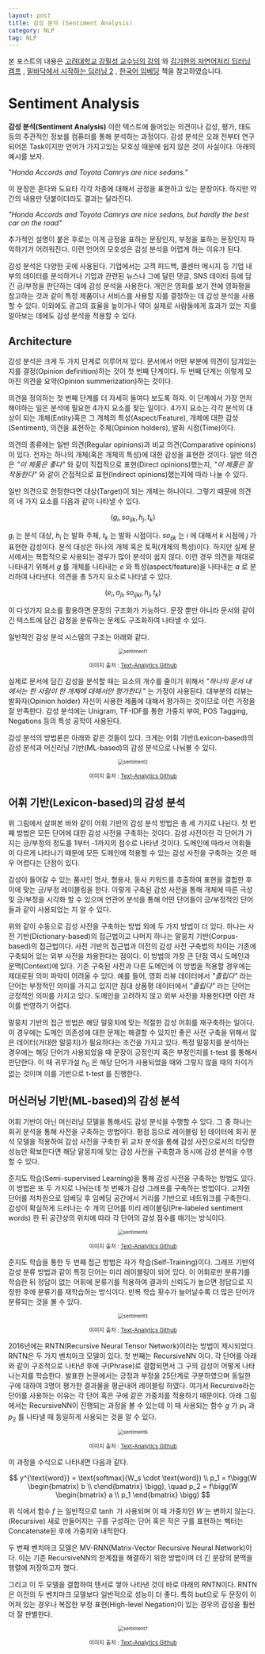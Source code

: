 ```yaml
---
layout: post
title: 감성 분석 (Sentiment Analysis)
category: NLP
tag: NLP
---
```




본 포스트의 내용은 [고려대학교 강필성 교수님의 강의](https://www.youtube.com/watch?v=pXCHYq6PXto&list=PLetSlH8YjIfVzHuSXtG4jAC2zbEAErXWm) 와 [김기현의 자연어처리 딥러닝 캠프](http://www.yes24.com/Product/Goods/74802622) , [밑바닥에서 시작하는 딥러닝 2](http://www.yes24.com/Product/Goods/72173703) , [한국어 임베딩](http://m.yes24.com/goods/detail/78569687) 책을 참고하였습니다.



# Sentiment Analysis

**감성 분석(Sentiment Analysis)** 이란 텍스트에 들어있는 의견이나 감성, 평가, 태도 등의 주관적인 정보를 컴퓨터를 통해 분석하는 과정이다. 감성 분석은 오래 전부터 연구되어온 Task이지만 언어가 가지고있는 모호성 때문에 쉽지 않은 것이 사실이다. 아래의 예시를 보자.

*"Honda Accords and Toyota Camrys are nice sedans."*

이 문장은 혼다와 도요타 각각 차종에 대해서 긍정을 표현하고 있는 문장이다. 하지만 약간의 내용만 덧붙이더라도 결과는 달라진다.

*"Honda Accords and Toyota Camrys are nice sedans, but hardly the best car on the road"*

추가적인 설명이 붙은 후로는 이게 긍정을 표하는 문장인지, 부정을 표하는 문장인지 파악하기가 어려워진다. 이런 언어의 모호성은 감성 분석을 어렵게 하는 이유가 된다.

감성 분석은 다양한 곳에 사용된다. 기업에서는 고객 피드백, 콜센터 메시지 등 기업 내부의 데이터를 분석하거나 기업과 관련된 뉴스나 그에 달린 댓글, SNS 데이터 등에 담긴 긍/부정을 판단하는 데에 감성 분석을 사용한다. 개인은 영화를 보기 전에 영화평을 참고하는 것과 같이 특정 제품이나 서비스를 사용할 지를 결정하는 데 감성 분석을 사용할 수 있다. 이외에도 광고의 효율을 높이거나 약이 실제로 사람들에게 효과가 있는 지를 알아보는 데에도 감성 분석을 적용할 수 있다.



## Architecture

감성 분석은 크게 두 가지 단계로 이루어져 있다. 문서에서 어떤 부분에 의견이 담겨있는 지를 결정(Opinion definition)하는 것이 첫 번째 단계이다. 두 번째 단계는 이렇게 모아진 의견을 요약(Opinion summerization)하는 것이다.

의견을 정의하는 첫 번째 단계를 더 자세히 들여다 보도록 하자. 이 단계에서 가장 먼저 해야하는 일은 분석에 필요한 4가지 요소를 찾는 일이다. 4가지 요소는 각각 분석의 대상이 되는 개체(Entity)혹은 그 개체의 특성(Aspect/Feature), 개체에 대한 감성(Sentiment), 의견을 표현하는 주체(Opinion holders), 발화 시점(Time)이다.

의견의 종류에는 일반 의견(Regular opinions)과 비교 의견(Comparative opinions)이 있다. 전자는 하나의 개체(혹은 개체의 특성)에 대한 감성을 표현한 것이다. 일반 의견은  *"이 제품은 좋다"* 와 같이 직접적으로 표현(Direct opinions)했는지, *"이 제품은 잘 작동한다"* 와 같이 간접적으로 표현(Indirect opinions)했는지에 따라 나눌 수 있다.

일반 의견으로 한정한다면 대상(Target)이 되는 개체는 하나이다. 그렇기 때문에 의견의 네 가지 요소를 다음과 같이 나타낼 수 있다.


$$
(g_i, so_{ijk}, h_j, t_k)
$$


$g_i$ 는 분석 대상, $h_i$ 는 발화 주체, $t_k$ 는 발화 시점이다. $so_{ijk}$ 는 $i$ 에 대해서 $k$ 시점에 $j$ 가 표현한 감성이다. 분석 대상은 하나의 개체 혹은 토픽(개체의 특성)이다. 하지만 실제 문서에서는 복합적으로 사용되는 경우가 많아 분석이 쉽지 않다. 이런 경우 의견을 제대로 나타내기 위해서 $g$ 를 개체를 나타내는 $e$ 와 특성(aspect/feature)을 나타내는 $a$ 로 분리하여 나타낸다. 의견을 총 5가지 요소로 나타낼 수 있다. 


$$
(e_i, a_{jl}, so_{ijkl}, h_j, t_k)
$$


이 다섯가지 요소를 활용하면 문장의 구조화가 가능하다. 문장 뿐만 아니라 문서와 같이 긴 텍스트에 담긴 감정을 분류하는 문제도 구조화하여 나타낼 수 있다.

일반적인 감성 분석 시스템의 구조는 아래와 같다.

<p align="center"><img src="https://user-images.githubusercontent.com/45377884/88989608-ff0ced80-d316-11ea-8e57-76a78d484386.png" alt="sentiment1" style="zoom:67%;" /></p>

<p align="center" style="font-size:80%">이미지 출처 : <a href="https://github.com/pilsung-kang/text-analytics">Text-Analytics Github</a></p>

실제로 문서에 담긴 감성을 분석할 때는 요소의 개수를 줄이기 위해서 *"하나의 문서 내에서는 한 사람이 한 개체에 대해서만 평가한다."* 는 가정이 사용된다. 대부분의 리뷰는 발화자(Opinion holder) 자신이 사용한 제품에 대해서 평가하는 것이므로 이런 가정을 잘 만족한다. 감성 분석에는 Unigram, TF-IDF를 통한 가중치 부여, POS Tagging, Negations 등의 특성 공학이 사용된다.

감성 분석의 방법론은 아래와 같은 것들이 있다. 크게는 어휘 기반(Lexicon-based)의 감성 분석과 머신러닝 기반(ML-based)의 감성 분석으로 나눠볼 수 있다.

<p align="center"><img src="https://user-images.githubusercontent.com/45377884/88989668-1cda5280-d317-11ea-8704-6c6555e171c1.png" alt="sentiment2" style="zoom:67%;" /></p>

<p align="center" style="font-size:80%">이미지 출처 : <a href="https://github.com/pilsung-kang/text-analytics">Text-Analytics Github</a></p>

## 어휘 기반(Lexicon-based)의 감성 분석

위 그림에서 살펴본 바와 같이 어휘 기반의 감성 분석 방법은 총 세 가지로 나뉜다. 첫 번째 방법은 모든 단어에 대한 감성 사전을 구축하는 것이다. 감성 사전이란 각 단어가 가지는 긍/부정의 정도를 1부터 -1까지의 점수로 나타낸 것이다. 도메인에 따라서 어휘들이 다르게 나타나기 때문에 모든 도메인에 적용할 수 있는 감성 사전을 구축하는 것은 매우 어렵다는 단점이 있다.

감성이 들어갈 수 있는 품사인 명사, 형용사, 동사 키워드를 추출하여 표현을 결합한 후 이에 맞는 긍/부정 레이블링을 한다. 이렇게 구축된 감성 사전을 통해 개체에 따른 극성 및 긍/부정을 시각화 할 수 있으며 연관어 분석을 통해 어떤 단어들이 긍/부정적인 단어들과 같이 사용되었는 지 알 수 있다.

위와 같이 수동으로 감성 사전을 구축하는 방법 외에 두 가지 방법이 더 있다. 하나는 사전 기반(Dictionary-based)의 접근법이고 나머지 하나는 말뭉치 기반(Corpus-based)의 접근법이다. 사전 기반의 접근법과 이전의 감성 사전 구축법의 차이는 기존에 구축되어 있는 외부 사전을 차용한다는 점이다. 이 방법의 가장 큰 단점 역시 도메인과 문맥(Context)에 있다. 기존 구축된 사전과 다른 도메인에 이 방법을 적용할 경우에는 제대로된 의미 파악이 어려울 수 있다. 예를 들어, 영화 리뷰 데이터에서 *"졸립다"* 라는 단어는 부정적인 의미를 가지고 있지만 침대 상품평 데이터에서 *"졸립다"* 라는 단어는 긍정적인 의미를 가지고 있다. 도메인을 고려하지 않고 외부 사전을 차용한다면 이런 차이를 반영하기 어렵다.

말뭉치 기반의 접근 방법은 해당 말뭉치에 맞는 적절한 감성 어휘를 재구축하는 일이다. 이 경우에는 도메인 의존성에 대한 문제는 해결할 수 있지만 좋은 사전 구축을 위해서 많은 데이터(거대한 말뭉치)가 필요하다는 조건을 가지고 있다. 특정 말뭉치를 분석하는 경우에는 해당 단어가 사용되었을 때 문장이 긍정인지 혹은 부정인지를 t-test 를 통해서 판단한다. 이 때 귀무가설 $h_0$ 은 해당 단어가 사용되었을 때와 그렇지 않을 때의 차이가 없는 것이며 이를 기반으로 t-test 를 진행한다. 



## 머신러닝 기반(ML-based)의 감성 분석

어휘 기반이 아닌 머신러닝 모델을 통해서도 감성 분석을 수행할 수 있다. 그 중 하나는 회귀 분석을 통해 사전을 구축하는 방법이다. 평점 등으로 레이블링 된 데이터에 회귀 분석 모델을 적용하여 감성 사전을 구축한 뒤 교차 분석을 통해 감성 사전으로서의 타당한 성능만 확보한다면 해당 말뭉치에 맞는 감성 사전을 구축함과 동시에 감성 분석을 수행할 수 있다.

준지도 학습(Semi-supervised Learning)을 통해 감성 사전을 구축하는 방법도 있다. 이 방법은 또 두 가지로 나뉘는데 첫 번째가 감성 그래프를 구축하는 방법이다. 고차원 단어를 저차원으로 임베딩 후 임베딩 공간에서 거리를 기반으로 네트워크를 구축한다. 감성이 확실하게 드러나는 수 개의 단어를 미리 레이블링(Pre-labeled sentiment words) 한 뒤 공간상의 위치에 따라 각 단어의 감성 점수를 매기는 방식이다.

<p align="center"><img src="https://user-images.githubusercontent.com/45377884/88989671-1e0b7f80-d317-11ea-8cba-1aefdcbac401.png" alt="sentiment4" style="zoom:67%;" /></p>

<p align="center" style="font-size:80%">이미지 출처 : <a href="https://github.com/pilsung-kang/text-analytics">Text-Analytics Github</a></p>

준지도 학습을 통한 두 번째 접근 방법은 자가 학습(Self-Training)이다. 그래프 기반의 감성 분류 방법과 같이 특정 단어는 미리 레이블링이 되어 있다. 이 어휘로만 분류기를 학습한 뒤 정답이 없는 어휘에 분류기를 적용하여 결과의 신뢰도가 높으면 정답으로 지정한 후에 분류기를 재학습하는 방식이다. 반복 학습 횟수가 늘어날수록 더 많은 단어가 분류되는 것을 볼 수 있다.

<p align="center"><img src="https://user-images.githubusercontent.com/45377884/88989672-1ea41600-d317-11ea-88fc-f9078c7a98ff.png" alt="sentiment5" style="zoom:67%;" /></p>

<p align="center" style="font-size:80%">이미지 출처 : <a href="https://github.com/pilsung-kang/text-analytics">Text-Analytics Github</a></p>

2016년에는 RNTN(Recursive Neural Tensor Network)이라는 방법이 제시되었다. RNTN은 두 가지 벤치마크 모델이 있다. 첫 번째는 RecursiveNN 이다. 각 단어를 아래와 같이 구조적으로 나타낸 후에 구(Phrase)로 결합되면서 그 구의 감성이 어떻게 나타나는지를 학습한다. 발표한 논문에서는 긍정과 부정을 25단계로 구분하였으며 동일한 구에 대하여 3명이 평가한 결과물을 평균내어 레이블링 하였다. 여기서 Recursive라는 단어를 사용하는 이유는 각 단어 혹은 구에 같은 가중치를 적용하기 때문이다. 아래 그림에서는 RecursiveNN이 진행되는 과정을 볼 수 있는데 이 때 사용되는 함수 $g$ 가 $p_1$ 과 $p_2$ 를 나타낼 때 동일하게 사용되는 것을 알 수 있다.

<p align="center"><img src="https://user-images.githubusercontent.com/45377884/88989674-1f3cac80-d317-11ea-9b46-23c1db503742.png" alt="sentiment6" style="zoom:67%;" /></p>

<p align="center" style="font-size:80%">이미지 출처 : <a href="https://github.com/pilsung-kang/text-analytics">Text-Analytics Github</a></p>

이 과정을 수식으로 나타내면 다음과 같다. 

$$
y^{\text{word}} = \text{softmax}(W_s \cdot \text{word}) \\
p_1 = f\bigg(W \begin{bmatrix} b \\ c\end{bmatrix} \bigg), \quad p_2 = f\bigg(W \begin{bmatrix} a \\ p_1 \end{bmatrix} \bigg)
$$


위 식에서 함수 $f$ 는 일반적으로 $\tanh$ 가 사용되며 이 때 가중치인 $W$ 는 변하지 않는다.(Recursive) 새로 만들어지는 구를 구성하는 단어 혹은 작은 구를 표현하는 벡터는 Concatenate된 후에 가중치와 내적한다. 

두 번째 벤치마크 모델은 MV-RNN(Matrix-Vector Recursive Neural Network)이다. 이는 기존 RecursiveNN의 한계점을 해결하기 위한 방법이며 더 긴 문장의 문맥을 행렬에 저장하고자 했다.

그리고 이 두 모델을 결합하여 텐서로 쌓아 나타낸 것이 바로 아래의 RNTN이다. RNTN은 이전의 두 벤치마크 모델보다 일반적으로 성능이 더 좋다. 특히 but으로 두 문장이 이어져 있는 경우나 복잡한 부정 표현(High-level Negation)이 있는 경우의 감성을 훨씬 더 잘 판별한다.

<p align="center"><img src="https://user-images.githubusercontent.com/45377884/88989692-28c61480-d317-11ea-80f3-fdf6641fce97.png" alt="sentiment7" style="zoom:67%;" /></p>

<p align="center" style="font-size:80%">이미지 출처 : <a href="https://github.com/pilsung-kang/text-analytics">Text-Analytics Github</a></p>


